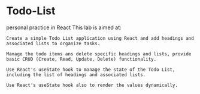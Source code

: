 # Todo-List
personal practice in React
This lab is aimed at:

    Create a simple Todo List application using React and add headings and associated lists to organize tasks.

    Manage the todo items ans delete specific headings and lists, provide basic CRUD (Create, Read, Update, Delete) functionality.

    Use React's useState hook to manage the state of the Todo List, including the list of headings and associated lists.

    Use React's useState hook also to render the values dynamically.

